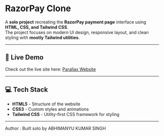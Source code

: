 # RazorPay Clone

A **solo project** recreating the **RazorPay payment page** interface using **HTML, CSS, and Tailwind CSS**.  
The project focuses on modern UI design, responsive layout, and clean styling with **mostly Tailwind utilities**.

----------------------------------------------------------------

## 🔗 Live Demo

Check out the live site here: [Parallax Website](https://razorpay-duplicate.netlify.app)

----------------------------------------------------------------

## 💻 Tech Stack

- **HTML5** - Structure of the website  
- **CSS3** - Custom styles and animations  
- **Tailwind CSS** - Utility-first CSS framework for styling   

----------------------------------------------------------------

Author : 
Built solo by ABHIMANYU KUMAR SINGH


